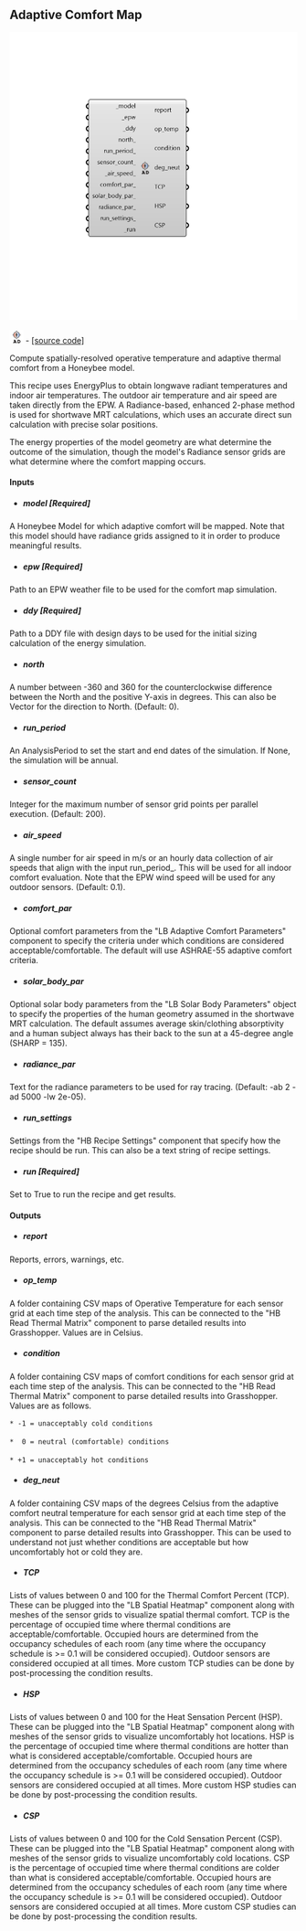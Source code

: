 ## Adaptive Comfort Map

![](../../images/components/Adaptive_Comfort_Map.png)

![](../../images/icons/Adaptive_Comfort_Map.png) - [[source code]](https://github.com/ladybug-tools/honeybee-grasshopper-energy/blob/master/honeybee_grasshopper_energy/src//HB%20Adaptive%20Comfort%20Map.py)


Compute spatially-resolved operative temperature and adaptive thermal comfort from a Honeybee model. 

This recipe uses EnergyPlus to obtain longwave radiant temperatures and indoor air temperatures. The outdoor air temperature and air speed are taken directly from the EPW. A Radiance-based, enhanced 2-phase method is used for shortwave MRT calculations, which uses an accurate direct sun calculation with precise solar positions. 

The energy properties of the model geometry are what determine the outcome of the simulation, though the model's Radiance sensor grids are what determine where the comfort mapping occurs. 



#### Inputs
* ##### model [Required]
A Honeybee Model for which adaptive comfort will be mapped. Note that this model should have radiance grids assigned to it in order to produce meaningful results. 
* ##### epw [Required]
Path to an EPW weather file to be used for the comfort map simulation. 
* ##### ddy [Required]
Path to a DDY file with design days to be used for the initial sizing calculation of the energy simulation. 
* ##### north 
A number between -360 and 360 for the counterclockwise difference between the North and the positive Y-axis in degrees. This can also be Vector for the direction to North. (Default: 0). 
* ##### run_period 
An AnalysisPeriod to set the start and end dates of the simulation. If None, the simulation will be annual. 
* ##### sensor_count 
Integer for the maximum number of sensor grid points per parallel execution. (Default: 200). 
* ##### air_speed 
A single number for air speed in m/s or an hourly data collection of air speeds that align with the input run_period_. This will be used for all indoor comfort evaluation. Note that the EPW wind speed will be used for any outdoor sensors. (Default: 0.1). 
* ##### comfort_par 
Optional comfort parameters from the "LB Adaptive Comfort Parameters" component to specify the criteria under which conditions are considered acceptable/comfortable. The default will use ASHRAE-55 adaptive comfort criteria. 
* ##### solar_body_par 
Optional solar body parameters from the "LB Solar Body Parameters" object to specify the properties of the human geometry assumed in the shortwave MRT calculation. The default assumes average skin/clothing absorptivity and a human subject always has their back to the sun at a 45-degree angle (SHARP = 135). 
* ##### radiance_par 
Text for the radiance parameters to be used for ray tracing. (Default: -ab 2 -ad 5000 -lw 2e-05). 
* ##### run_settings 
Settings from the "HB Recipe Settings" component that specify how the recipe should be run. This can also be a text string of recipe settings. 
* ##### run [Required]
Set to True to run the recipe and get results. 

#### Outputs
* ##### report
Reports, errors, warnings, etc. 
* ##### op_temp
A folder containing CSV maps of Operative Temperature for each sensor grid at each time step of the analysis. This can be connected to the "HB Read Thermal Matrix" component to parse detailed results into Grasshopper. Values are in Celsius. 
* ##### condition
A folder containing CSV maps of comfort conditions for each sensor grid at each time step of the analysis. This can be connected to the "HB Read Thermal Matrix" component to parse detailed results into Grasshopper. Values are as follows. 

    * -1 = unacceptably cold conditions

    *  0 = neutral (comfortable) conditions

    * +1 = unacceptably hot conditions
* ##### deg_neut
A folder containing CSV maps of the degrees Celsius from the adaptive comfort neutral temperature for each sensor grid at each time step of the analysis. This can be connected to the "HB Read Thermal Matrix" component to parse detailed results into Grasshopper. This can be used to understand not just whether conditions are acceptable but how uncomfortably hot or cold they are. 
* ##### TCP
Lists of values between 0 and 100 for the Thermal Comfort Percent (TCP). These can be plugged into the "LB Spatial Heatmap" component along with meshes of the sensor grids to visualize spatial thermal comfort. TCP is the percentage of occupied time where thermal conditions are acceptable/comfortable. Occupied hours are determined from the occupancy schedules of each room (any time where the occupancy schedule is >= 0.1 will be considered occupied). Outdoor sensors are considered occupied at all times. More custom TCP studies can be done by post-processing the condition results. 
* ##### HSP
Lists of values between 0 and 100 for the Heat Sensation Percent (HSP). These can be plugged into the "LB Spatial Heatmap" component along with meshes of the sensor grids to visualize uncomfortably hot locations. HSP is the percentage of occupied time where thermal conditions are hotter than what is considered acceptable/comfortable. Occupied hours are determined from the occupancy schedules of each room (any time where the occupancy schedule is >= 0.1 will be considered occupied). Outdoor sensors are considered occupied at all times. More custom HSP studies can be done by post-processing the condition results. 
* ##### CSP
Lists of values between 0 and 100 for the Cold Sensation Percent (CSP). These can be plugged into the "LB Spatial Heatmap" component along with meshes of the sensor grids to visualize uncomfortably cold locations. CSP is the percentage of occupied time where thermal conditions are colder than what is considered acceptable/comfortable. Occupied hours are determined from the occupancy schedules of each room (any time where the occupancy schedule is >= 0.1 will be considered occupied). Outdoor sensors are considered occupied at all times. More custom CSP studies can be done by post-processing the condition results. 